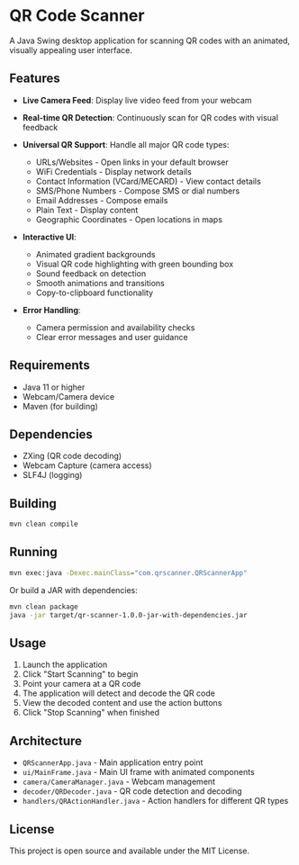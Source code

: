 # QR Code Scanner

A Java Swing desktop application for scanning QR codes with an animated, visually appealing user interface.

## Features

- **Live Camera Feed**: Display live video feed from your webcam
- **Real-time QR Detection**: Continuously scan for QR codes with visual feedback
- **Universal QR Support**: Handle all major QR code types:
  - URLs/Websites - Open links in your default browser
  - WiFi Credentials - Display network details
  - Contact Information (VCard/MECARD) - View contact details
  - SMS/Phone Numbers - Compose SMS or dial numbers
  - Email Addresses - Compose emails
  - Plain Text - Display content
  - Geographic Coordinates - Open locations in maps

- **Interactive UI**:
  - Animated gradient backgrounds
  - Visual QR code highlighting with green bounding box
  - Sound feedback on detection
  - Smooth animations and transitions
  - Copy-to-clipboard functionality

- **Error Handling**:
  - Camera permission and availability checks
  - Clear error messages and user guidance

## Requirements

- Java 11 or higher
- Webcam/Camera device
- Maven (for building)

## Dependencies

- ZXing (QR code decoding)
- Webcam Capture (camera access)
- SLF4J (logging)

## Building

```bash
mvn clean compile
```

## Running

```bash
mvn exec:java -Dexec.mainClass="com.qrscanner.QRScannerApp"
```

Or build a JAR with dependencies:

```bash
mvn clean package
java -jar target/qr-scanner-1.0.0-jar-with-dependencies.jar
```

## Usage

1. Launch the application
2. Click "Start Scanning" to begin
3. Point your camera at a QR code
4. The application will detect and decode the QR code
5. View the decoded content and use the action buttons
6. Click "Stop Scanning" when finished

## Architecture

- `QRScannerApp.java` - Main application entry point
- `ui/MainFrame.java` - Main UI frame with animated components
- `camera/CameraManager.java` - Webcam management
- `decoder/QRDecoder.java` - QR code detection and decoding
- `handlers/QRActionHandler.java` - Action handlers for different QR types

## License

This project is open source and available under the MIT License.
